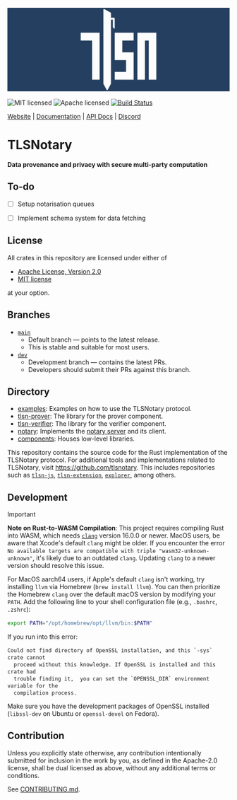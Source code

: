 <p align="center">
    <img src="./tlsn-banner.png" width=1280 />
</p>

![MIT licensed][mit-badge]
![Apache licensed][apache-badge]
[![Build Status][actions-badge]][actions-url]

[mit-badge]: https://img.shields.io/badge/license-MIT-blue.svg
[apache-badge]: https://img.shields.io/github/license/saltstack/salt
[actions-badge]: https://github.com/tlsnotary/tlsn/actions/workflows/ci.yml/badge.svg?branch=dev
[actions-url]: https://github.com/tlsnotary/tlsn/actions?query=workflow%3Aci+branch%3Adev

[Website](https://tlsnotary.org) |
[Documentation](https://docs.tlsnotary.org) |
[API Docs](https://tlsnotary.github.io/tlsn) |
[Discord](https://discord.gg/9XwESXtcN7)

# TLSNotary

**Data provenance and privacy with secure multi-party computation**

## To-do

- [ ] Setup notarisation queues
- [ ] Implement schema system for data fetching


## License
All crates in this repository are licensed under either of

- [Apache License, Version 2.0](http://www.apache.org/licenses/LICENSE-2.0)
- [MIT license](http://opensource.org/licenses/MIT)

at your option.

## Branches

- [`main`](https://github.com/tlsnotary/tlsn/tree/main)
  - Default branch — points to the latest release.
  - This is stable and suitable for most users.
- [`dev`](https://github.com/tlsnotary/tlsn/tree/dev)
  - Development branch — contains the latest PRs.
  - Developers should submit their PRs against this branch.

## Directory

- [examples](./crates/examples/): Examples on how to use the TLSNotary protocol.
- [tlsn-prover](./crates/prover/): The library for the prover component.
- [tlsn-verifier](./crates/verifier/): The library for the verifier component.
- [notary](./crates/notary/): Implements the [notary server](https://docs.tlsnotary.org/intro.html#tls-verification-with-a-general-purpose-notary) and its client.
- [components](./crates/components/): Houses low-level libraries.

This repository contains the source code for the Rust implementation of the TLSNotary protocol. For additional tools and implementations related to TLSNotary, visit <https://github.com/tlsnotary>. This includes repositories such as [`tlsn-js`](https://github.com/tlsnotary/tlsn-js), [`tlsn-extension`](https://github.com/tlsnotary/tlsn-extension), [`explorer`](https://github.com/tlsnotary/explorer), among others.


## Development

> [!IMPORTANT]
> **Note on Rust-to-WASM Compilation**: This project requires compiling Rust into WASM, which needs [`clang`](https://clang.llvm.org/) version 16.0.0 or newer. MacOS users, be aware that Xcode's default `clang` might be older. If you encounter the error `No available targets are compatible with triple "wasm32-unknown-unknown"`, it's likely due to an outdated `clang`. Updating `clang` to a newer version should resolve this issue.
> 
> For MacOS aarch64 users, if Apple's default `clang` isn't working, try installing `llvm` via Homebrew (`brew install llvm`). You can then prioritize the Homebrew `clang` over the default macOS version by modifying your `PATH`. Add the following line to your shell configuration file (e.g., `.bashrc`, `.zshrc`):
> ```sh
> export PATH="/opt/homebrew/opt/llvm/bin:$PATH"
> ```

If you run into this error:
```
Could not find directory of OpenSSL installation, and this `-sys` crate cannot
  proceed without this knowledge. If OpenSSL is installed and this crate had
  trouble finding it,  you can set the `OPENSSL_DIR` environment variable for the
  compilation process.
```
Make sure you have the development packages of OpenSSL installed (`libssl-dev` on Ubuntu or `openssl-devel` on Fedora).

## Contribution

Unless you explicitly state otherwise, any contribution intentionally submitted
for inclusion in the work by you, as defined in the Apache-2.0 license, shall be
dual licensed as above, without any additional terms or conditions.

See [CONTRIBUTING.md](CONTRIBUTING.md).

